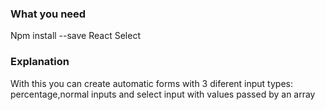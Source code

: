 
### What you need

Npm install --save React Select

### Explanation

With this you can create automatic forms with 3 diferent input types: percentage,normal inputs and select input with values passed by an array

